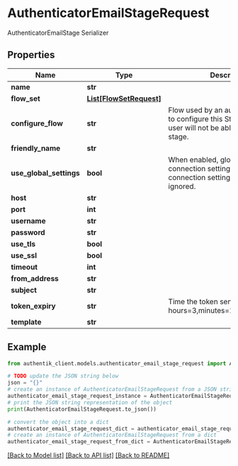 # AuthenticatorEmailStageRequest

AuthenticatorEmailStage Serializer

## Properties

Name | Type | Description | Notes
------------ | ------------- | ------------- | -------------
**name** | **str** |  | 
**flow_set** | [**List[FlowSetRequest]**](FlowSetRequest.md) |  | [optional] 
**configure_flow** | **str** | Flow used by an authenticated user to configure this Stage. If empty, user will not be able to configure this stage. | [optional] 
**friendly_name** | **str** |  | [optional] 
**use_global_settings** | **bool** | When enabled, global Email connection settings will be used and connection settings below will be ignored. | [optional] 
**host** | **str** |  | [optional] 
**port** | **int** |  | [optional] 
**username** | **str** |  | [optional] 
**password** | **str** |  | [optional] 
**use_tls** | **bool** |  | [optional] 
**use_ssl** | **bool** |  | [optional] 
**timeout** | **int** |  | [optional] 
**from_address** | **str** |  | [optional] 
**subject** | **str** |  | [optional] 
**token_expiry** | **str** | Time the token sent is valid (Format: hours&#x3D;3,minutes&#x3D;17,seconds&#x3D;300). | [optional] 
**template** | **str** |  | [optional] 

## Example

```python
from authentik_client.models.authenticator_email_stage_request import AuthenticatorEmailStageRequest

# TODO update the JSON string below
json = "{}"
# create an instance of AuthenticatorEmailStageRequest from a JSON string
authenticator_email_stage_request_instance = AuthenticatorEmailStageRequest.from_json(json)
# print the JSON string representation of the object
print(AuthenticatorEmailStageRequest.to_json())

# convert the object into a dict
authenticator_email_stage_request_dict = authenticator_email_stage_request_instance.to_dict()
# create an instance of AuthenticatorEmailStageRequest from a dict
authenticator_email_stage_request_from_dict = AuthenticatorEmailStageRequest.from_dict(authenticator_email_stage_request_dict)
```
[[Back to Model list]](../README.md#documentation-for-models) [[Back to API list]](../README.md#documentation-for-api-endpoints) [[Back to README]](../README.md)


